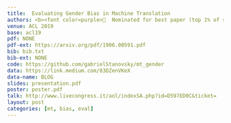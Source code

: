 ```yaml
---
title:  Evaluating Gender Bias in Machine Translation
authors: <b><font color=purple>🎉  Nominated for best paper (top 1% of submissions)</font></b><br /><b>Gabriel Stanovsky</b>, Noah Smith, Luke Zettlemoyer
venue: ACL 2019
base: acl19
pdf: NONE
pdf-ext: https://arxiv.org/pdf/1906.00591.pdf
bib: bib.txt
bib-ext: NONE
code: https://github.com/gabrielStanovsky/mt_gender
data: https://link.medium.com/83DZenVKeX
data-name: BLOG
slides: presentation.pdf
poster: poster.pdf
talk: http://www.livecongress.it/aol/indexSA.php?id=D597ED0C&ticket=
layout: post
categories: [mt, bias, eval]
---
```

